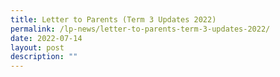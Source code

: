 ```yaml
---
title: Letter to Parents (Term 3 Updates 2022)
permalink: /lp-news/letter-to-parents-term-3-updates-2022/
date: 2022-07-14
layout: post
description: ""
---
```

